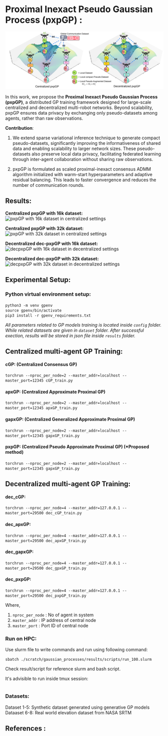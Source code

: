 # Proximal Inexact Pseudo Gaussian Process (pxpGP) :

![pxpGP Overview](results/figs/title3.png)

<!-- **Maintained by:** Sanket A Salunkhe  
**Contact details:** Sanket (sanket_salunkhe@mines.edu), George (george.kontoudis@mines.edu) -->

In this work, we propose the **Proximal Inexact Pseudo Gaussian Process (pxpGP)**, a distributed GP training framework designed for large-scale centralized and decentralized multi-robot networks. Beyond scalability, pxpGP ensures data privacy by exchanging only pseudo-datasets among agents, rather than raw observations.

**Contribution**:

1. We extend sparse variational inference technique to generate compact pseudo-datasets, significantly improving the informativeness of shared data and enabling scalability to larger network sizes. These pseudo-datasets also preserve local data privacy, facilitating federated learning through inter-agent collaboration without sharing raw observations.

2. pxpGP is formulated as scaled proximal-inexact consensus ADMM algorithm initialized with warm-start hyperparameters and adaptive residual balancing. This leads to faster convergence and reduces the number of communication rounds. 

<!-- -------------------------------------------------------------------------------------- -->

## Results:

**Centralized pxpGP with 16k dataset:**
![pxpGP with 16k dataset in centralized settings](results/figs/cen_result_16k.svg)

**Centralized pxpGP with 32k dataset:**
![pxpGP with 32k dataset in centralized settings](results/figs/cen_result_32k.svg)

**Decentralized dec-pxpGP with 16k dataset:**
![decpxpGP with 16k dataset in decentralized settings](results/figs/dec_result_16k.svg)

**Decentralized dec-pxpGP with 32k dataset:**
![decpxpGP with 32k dataset in decentralized settings](results/figs/dec_result_32k.svg)


<!-- -------------------------------------------------------------------------------------- -->

## Experimental Setup:

### Python virtual environment setup:

```
python3 -m venv gpenv
source gpenv/bin/activate
pip3 install -r gpenv_requirements.txt
```

*All parameters related to GP models training is located inside `config` folder. While related datasets are given in `dataset` folder. After successful exection, results will be stored in json file inside `results` folder.*


<!-- -------------------------------------------------------------------------------------- -->


## Centralized multi-agent GP Training:
#### cGP: (Centralized Consensus GP)
```
torchrun --nproc_per_node=2 --master_addr=localhost --master_port=12345 cGP_train.py
```
<!-- 
Or
```
python3 -m torch.distributed.launch --nproc_per_node=2 --master_addr=localhost --master_port=12345 cgp_train.py
``` -->

#### apxGP: (Centralized Approximate Proximal GP)
```
torchrun --nproc_per_node=2 --master_addr=localhost --master_port=12345 apxGP_train.py
```

#### gapxGP: (Centralized Generalized Approximate Proximal GP)
```
torchrun --nproc_per_node=2 --master_addr=localhost --master_port=12345 gapxGP_train.py
```

#### pxpGP: (Centralized Pseudo Approximate Proximal GP) (*Proposed method)
```
torchrun --nproc_per_node=2 --master_addr=localhost --master_port=12345 gapxGP_train.py
```

## Decentralized multi-agent GP Training:
#### dec_cGP: 

```
torchrun --nproc_per_node=4 --master_addr=127.0.0.1 --master_port=29500 dec_cGP_train.py 
```

#### dec_apxGP:

```
torchrun --nproc_per_node=4 --master_addr=127.0.0.1 --master_port=29500 dec_apxGP_train.py 
```

#### dec_gapxGP:
```
torchrun --nproc_per_node=4 --master_addr=127.0.0.1 --master_port=29500 dec_gpxGP_train.py 
```

#### dec_pxpGP:
```
torchrun --nproc_per_node=4 --master_addr=127.0.0.1 --master_port=29500 dec_pxpGP_train.py 
```


Where,

1. `nproc_per_node` : No of agent in system
2. `master_addr` :  IP address of central node
3. `master_port` : Port ID of central node


### Run on HPC:

Use slurm file to write commands and run using following command:
```
sbatch ./scratch/gaussian_processes/results/scripts/run_100.slurm
```
Check result/script for reference slurm and bash script.

It's advisible to run inside tmux session:
```

```

### Datasets:

Dataset 1-5: Synthetic dataset generated using generative GP models
Dataaset 6-8: Real world elevation dataset from NASA SRTM 


<!-- -------------------------------------------------------------------------------------- -->

## References :